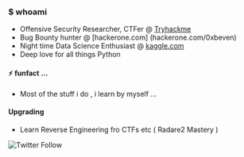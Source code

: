 ### $ whoami

- Offensive Security Researcher, CTFer @ [Tryhackme](https://tryhackme.com/p/werkzeug)
- Bug Bounty hunter @ [hackerone.com] (hackerone.com/0xbeven)
- Night time Data Science Enthusiast @ [kaggle.com](https://www.kaggle.com/bevennyamande)
- Deep love for all things Python

#### ⚡ funfact ...

- Most of the stuff i do , i learn by myself ...

#### Upgrading

- Learn Reverse Engineering fro CTFs etc ( Radare2 Mastery )

![Twitter Follow](https://img.shields.io/twitter/follow/0xbeven)

